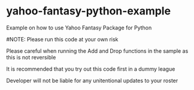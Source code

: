 # yahoo-fantasy-python-example
Example on how to use Yahoo Fantasy Package for Python

#NOTE:
Please run this code at your own risk

Please careful when running the Add and Drop functions in the sample as this is not reversible

It is recommended that you try out this code first in a dummy league

Developer will not be liable for any unitentional updates to your roster
